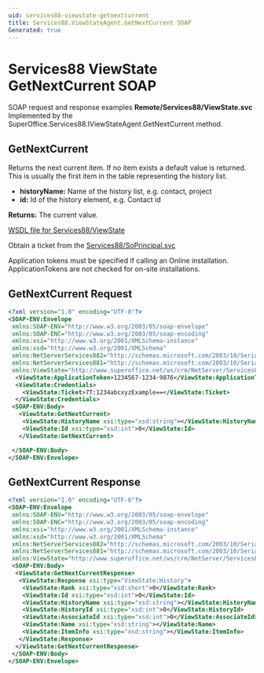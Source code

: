 ```yaml
---
uid: services88-viewstate-getnextcurrent
title: Services88.ViewStateAgent.GetNextCurrent SOAP
Generated: true
---
```


# Services88 ViewState GetNextCurrent SOAP

SOAP request and response examples **Remote/Services88/ViewState.svc**
Implemented by the <see cref="M:SuperOffice.Services88.IViewStateAgent.GetNextCurrent">SuperOffice.Services88.IViewStateAgent.GetNextCurrent</see> method.

## GetNextCurrent

Returns the next current item. If no item exists a default value is returned. This is usually the first item in the table representing the history list.

* **historyName:** Name of the history list, e.g. contact, project
* **id:** Id of the history element, e.g. Contact id

**Returns:** The current value.


[WSDL file for Services88/ViewState](../Services88-ViewState.md)

Obtain a ticket from the [Services88/SoPrincipal.svc](../SoPrincipal/index.md)

Application tokens must be specified if calling an Online installation. ApplicationTokens are not checked for on-site installations.

## GetNextCurrent Request

```xml
<?xml version="1.0" encoding="UTF-8"?>
<SOAP-ENV:Envelope
 xmlns:SOAP-ENV="http://www.w3.org/2003/05/soap-envelope"
 xmlns:SOAP-ENC="http://www.w3.org/2003/05/soap-encoding"
 xmlns:xsi="http://www.w3.org/2001/XMLSchema-instance"
 xmlns:xsd="http://www.w3.org/2001/XMLSchema"
 xmlns:NetServerServices882="http://schemas.microsoft.com/2003/10/Serialization/Arrays"
 xmlns:NetServerServices881="http://schemas.microsoft.com/2003/10/Serialization/"
 xmlns:ViewState="http://www.superoffice.net/ws/crm/NetServer/Services88">
  <ViewState:ApplicationToken>1234567-1234-9876</ViewState:ApplicationToken>
  <ViewState:Credentials>
    <ViewState:Ticket>7T:1234abcxyzExample==</ViewState:Ticket>
  </ViewState:Credentials>
 <SOAP-ENV:Body>
   <ViewState:GetNextCurrent>
    <ViewState:HistoryName xsi:type="xsd:string"></ViewState:HistoryName>
    <ViewState:Id xsi:type="xsd:int">0</ViewState:Id>
   </ViewState:GetNextCurrent>

 </SOAP-ENV:Body>
</SOAP-ENV:Envelope>

```


## GetNextCurrent Response

```xml
<?xml version="1.0" encoding="UTF-8"?>
<SOAP-ENV:Envelope
 xmlns:SOAP-ENV="http://www.w3.org/2003/05/soap-envelope"
 xmlns:SOAP-ENC="http://www.w3.org/2003/05/soap-encoding"
 xmlns:xsi="http://www.w3.org/2001/XMLSchema-instance"
 xmlns:xsd="http://www.w3.org/2001/XMLSchema"
 xmlns:NetServerServices882="http://schemas.microsoft.com/2003/10/Serialization/Arrays"
 xmlns:NetServerServices881="http://schemas.microsoft.com/2003/10/Serialization/"
 xmlns:ViewState="http://www.superoffice.net/ws/crm/NetServer/Services88">
 <SOAP-ENV:Body>
  <ViewState:GetNextCurrentResponse>
   <ViewState:Response xsi:type="ViewState:History">
    <ViewState:Rank xsi:type="xsd:short">0</ViewState:Rank>
    <ViewState:Id xsi:type="xsd:int">0</ViewState:Id>
    <ViewState:HistoryName xsi:type="xsd:string"></ViewState:HistoryName>
    <ViewState:HistoryId xsi:type="xsd:int">0</ViewState:HistoryId>
    <ViewState:AssociateId xsi:type="xsd:int">0</ViewState:AssociateId>
    <ViewState:Name xsi:type="xsd:string"></ViewState:Name>
    <ViewState:ItemInfo xsi:type="xsd:string"></ViewState:ItemInfo>
   </ViewState:Response>
  </ViewState:GetNextCurrentResponse>
 </SOAP-ENV:Body>
</SOAP-ENV:Envelope>

```

